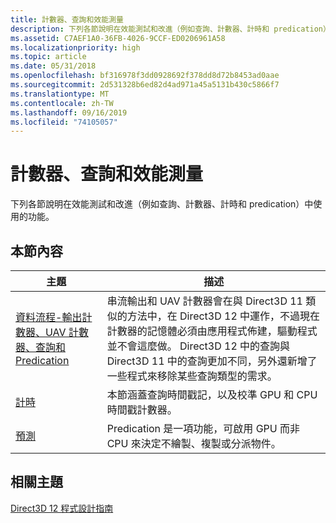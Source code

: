 ```yaml
---
title: 計數器、查詢和效能測量
description: 下列各節說明在效能測試和改進（例如查詢、計數器、計時和 predication）中使用的功能。
ms.assetid: C7AEF1A0-36FB-4026-9CCF-ED0206961A58
ms.localizationpriority: high
ms.topic: article
ms.date: 05/31/2018
ms.openlocfilehash: bf316978f3dd0928692f378dd8d72b8453ad0aae
ms.sourcegitcommit: 2d531328b6ed82d4ad971a45a5131b430c5866f7
ms.translationtype: MT
ms.contentlocale: zh-TW
ms.lasthandoff: 09/16/2019
ms.locfileid: "74105057"
---
```

# <a name="counters-queries-and-performance-measurement"></a>計數器、查詢和效能測量

下列各節說明在效能測試和改進（例如查詢、計數器、計時和 predication）中使用的功能。

## <a name="in-this-section"></a>本節內容



| 主題                                                                                                 | 描述                                                                                                                                                                                                                                                                                                                                                        |
|-------------------------------------------------------------------------------------------------------|--------------------------------------------------------------------------------------------------------------------------------------------------------------------------------------------------------------------------------------------------------------------------------------------------------------------------------------------------------------------|
| [資料流程-輸出計數器、UAV 計數器、查詢和 Predication](counters-and-queries.md)<br/> | 串流輸出和 UAV 計數器會在與 Direct3D 11 類似的方法中，在 Direct3D 12 中運作，不過現在計數器的記憶體必須由應用程式佈建，驅動程式並不會這麼做。 Direct3D 12 中的查詢與 Direct3D 11 中的查詢更加不同，另外還新增了一些程式來移除某些查詢類型的需求。<br/> |
| [計時](timing.md)<br/>                                                                       | 本節涵蓋查詢時間戳記，以及校準 GPU 和 CPU 時間戳計數器。<br/>                                                                                                                                                                                                                                                            |
| [預測](predication.md)<br/>                                                             | Predication 是一項功能，可啟用 GPU 而非 CPU 來決定不繪製、複製或分派物件。<br/>                                                                                                                                                                                                                                 |



 

## <a name="related-topics"></a>相關主題

<dl> <dt>

[Direct3D 12 程式設計指南](directx-12-programming-guide.md)
</dt> </dl>

 

 





